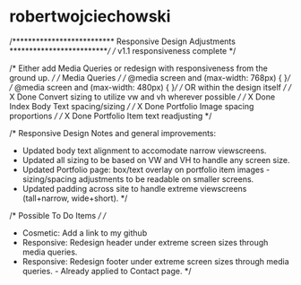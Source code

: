 # robertwojciechowski

/************************** Responsive Design Adjustments **************************/
/* v1.1 responsiveness complete */

/* Either add Media Queries or redesign with responsiveness from the ground up. */
/* Media Queries */
/* @media screen and (max-width: 768px) { }*/
/* @media screen and (max-width: 480px) { }*/
/* OR within the design itself */
/* X    Done	Convert sizing to utilize vw and vh wherever possible */
/* X    Done	Index Body Text spacing/sizing */
/* X    Done	Portfolio Image spacing proportions */
/* X    Done	Portfolio Item text readjusting */

/* 
Responsive Design Notes and general improvements:
- Updated body text alignment to accomodate narrow viewscreens.
- Updated all sizing to be based on VW and VH to handle any screen size.
- Updated Portfolio page: box/text overlay on portfolio item images - sizing/spacing adjustments to be readable on smaller screens.
- Updated padding across site to handle extreme viewscreens (tall+narrow, wide+short).
*/

/* Possible To Do Items */
/* 
- Cosmetic: Add a link to my github
- Responsive: Redesign header under extreme screen sizes through media queries.
- Responsive: Redesign footer under extreme screen sizes through media queries. - Already applied to Contact page.
*/